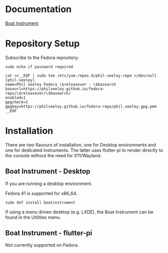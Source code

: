 # Documentation

[Boat Instrument](https://philseeley.github.io/docs/boatinstrument/main.md)

# Repository Setup

Subscribe to the Fedora repository:

```shell
sudo echo if password required

cat <<__EOF | sudo tee /etc/yum.repos.d/phil-seeley.repo >/dev/null
[phil-seeley]
name=Phil Seeley Fedora \$releasever - \$basearch
baseurl=https://philseeley.github.io/fedora-repo/\$releasever/\$basearch/
enabled=1
gpgcheck=1
gpgkey=https://philseeley.github.io/fedora-repo/phil.seeley.gpg.pem
__EOF
```

# Installation

There are two flavours of installation, one for Desktop environments and one for dedicated instruments. The latter uses flutter-pi to render directly to the console without the need for X11/Wayland.

## Boat Instrument - Desktop

If you are running a desktop environment.

Fedora 41 is supported for x86_64.

```shell
sudo dnf install boatinstrument
```

If using a menu driven desktop (e.g. LXDE), the Boat Instrument can be found in the Utilities menu.

## Boat Instrument - flutter-pi

Not currently supported on Fedora.

